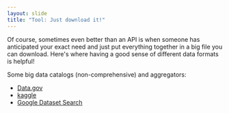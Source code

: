 ```yaml
---
layout: slide
title: "Tool: Just download it!"
---
```


Of course, sometimes even better than an API is when someone has anticipated your exact need and just put everything together in a big file you can download. Here's where having a good sense of different data formats is helpful!

Some big data catalogs (non-comprehensive) and aggregators:
- [Data.gov](https://catalog.data.gov/dataset/)
- [kaggle](https://www.kaggle.com/datasets)
- [Google Dataset Search](https://datasetsearch.research.google.com/)